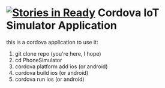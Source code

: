 [![Stories in Ready](https://badge.waffle.io/irjudson/PhoneIoTSimulator.png?label=ready&title=Ready)](https://waffle.io/irjudson/PhoneIoTSimulator)
Cordova IoT Simulator Application
=================================

this is a cordova application to use it:

1) git clone repo (you're here, I hope)
2) cd PhoneSimulator
3) cordova platform add ios (or android)
4) cordova build ios (or android)
5) cordova run ios (or android)
